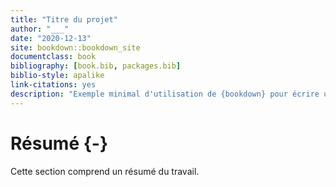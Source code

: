 ```yaml
--- 
title: "Titre du projet"
author: "___"
date: "2020-12-13"
site: bookdown::bookdown_site
documentclass: book
bibliography: [book.bib, packages.bib]
biblio-style: apalike
link-citations: yes
description: "Exemple minimal d'utilisation de {bookdown} pour écrire un ouvrage plus conséquent. Le format de sortie est ici bookdown::gitbook."
---
```


# Résumé {-}

Cette section comprend un résumé du travail.


